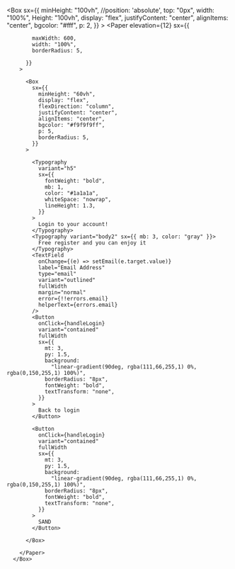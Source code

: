 <Box
        sx={{
          minHeight: "100vh",
          //position: 'absolute',
          top: "0px",
          width: "100%",
          Height: "100vh",
          display: "flex",
          justifyContent: "center",
          alignItems: "center",
          bgcolor: "#fff",
          p: 2,
        }}
      >
        <Paper
          elevation={12}
          sx={{

            maxWidth: 600,
            width: "100%",
            borderRadius: 5,

          }}
        >

          <Box
            sx={{
              minHeight: "60vh",
              display: "flex",
              flexDirection: "column",
              justifyContent: "center",
              alignItems: "center",
              bgcolor: "#f9f9f9ff",
              p: 5,
              borderRadius: 5,
            }}
          >

            <Typography
              variant="h5"
              sx={{
                fontWeight: "bold",
                mb: 1,
                color: "#1a1a1a",
                whiteSpace: "nowrap",
                lineHeight: 1.3,
              }}
            >
              Login to your account!
            </Typography>
            <Typography variant="body2" sx={{ mb: 3, color: "gray" }}>
              Free register and you can enjoy it
            </Typography>
            <TextField
              onChange={(e) => setEmail(e.target.value)}
              label="Email Address"
              type="email"
              variant="outlined"
              fullWidth
              margin="normal"
              error={!!errors.email}
              helperText={errors.email}
            />
            <Button
              onClick={handleLogin}
              variant="contained"
              fullWidth
              sx={{
                mt: 3,
                py: 1.5,
                background:
                  "linear-gradient(90deg, rgba(111,66,255,1) 0%, rgba(0,150,255,1) 100%)",
                borderRadius: "8px",
                fontWeight: "bold",
                textTransform: "none",
              }}
            >
              Back to login
            </Button>

            <Button
              onClick={handleLogin}
              variant="contained"
              fullWidth
              sx={{
                mt: 3,
                py: 1.5,
                background:
                  "linear-gradient(90deg, rgba(111,66,255,1) 0%, rgba(0,150,255,1) 100%)",
                borderRadius: "8px",
                fontWeight: "bold",
                textTransform: "none",
              }}
            >
              SAND
            </Button>

          </Box>

        </Paper>
      </Box>